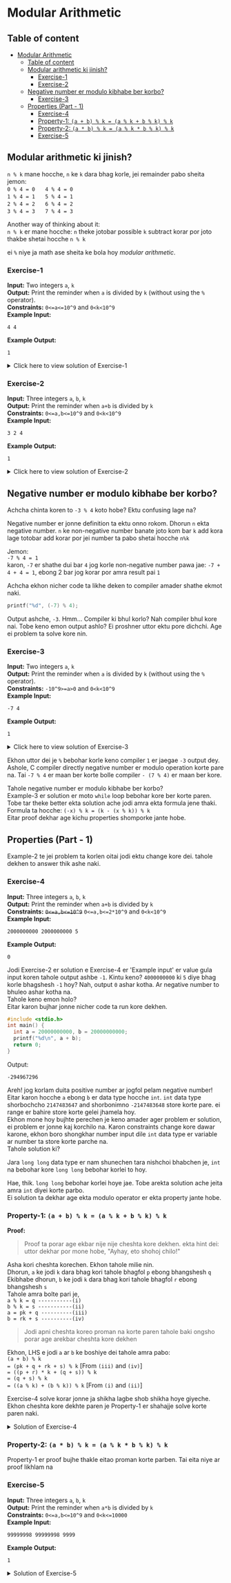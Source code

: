# Modular Arithmetic

## Table of content
- [Modular Arithmetic](#modular-arithmetic)
  - [Table of content](#table-of-content)
  - [Modular arithmetic ki jinish?](#modular-arithmetic-ki-jinish)
    - [Exercise-1](#exercise-1)
    - [Exercise-2](#exercise-2)
  - [Negative number er modulo kibhabe ber korbo?](#negative-number-er-modulo-kibhabe-ber-korbo)
    - [Exercise-3](#exercise-3)
  - [Properties (Part - 1)](#properties-part---1)
    - [Exercise-4](#exercise-4)
    - [Property-1: `(a + b) % k = (a % k + b % k) % k`](#property-1-a--b--k--a--k--b--k--k)
    - [Property-2: `(a * b) % k = (a % k * b % k) % k`](#property-2-a--b--k--a--k--b--k--k)
    - [Exercise-5](#exercise-5)

## Modular arithmetic ki jinish?
`n % k` mane hocche, `n` ke `k` dara bhag korle, jei remainder pabo sheita\
jemon:\
`0 % 4 = 0` &nbsp;&nbsp;&nbsp;&nbsp;  `4 % 4 = 0`\
`1 % 4 = 1` &nbsp;&nbsp;&nbsp;&nbsp;  `5 % 4 = 1`\
`2 % 4 = 2` &nbsp;&nbsp;&nbsp;&nbsp;  `6 % 4 = 2`\
`3 % 4 = 3` &nbsp;&nbsp;&nbsp;&nbsp;  `7 % 4 = 3`

Another way of thinking about it:\
`n % k` er mane hocche: `n` theke jotobar possible `k` subtract korar por joto thakbe shetai hocche `n % k`

ei `%` niye ja math ase sheita ke bola hoy *modular arithmetic*.

### Exercise-1
**Input:** Two integers `a`, `k`\
**Output:** Print the reminder when `a` is divided by `k` (without using the `%` operator).\
**Constraints:** `0<=a<=10^9` and `0<k<10^9`\
**Example Input:**
```
4 4
```
**Example Output:**
```
1
```
<details>
<summary>Click here to view solution of Exercise-1</summary>

```c
#include <stdio.h>
int main() {
  int a, k;
  scanf("%d %d", &a, &k);
  // n theke jotobar possible k subtract korar por jeta thakbe shetai hocche n % k
  while(a >= k) a -= k;
  printf("%d", a);
  return 0;
}
```
</details>

### Exercise-2
**Input:** Three integers `a`, `b`, `k`\
**Output:** Print the reminder when `a+b` is divided by `k`\
**Constraints:** `0<=a,b<=10^9` and `0<k<10^9`\
**Example Input:**
```
3 2 4
```
**Example Output:**
```
1
```
<details>
<summary>Click here to view solution of Exercise-2</summary>

```c
#include <stdio.h>
int main() {
  int a, b, k;
  scanf("%d %d %d", &a, &b, &k);
  printf("%d", (a + b) % k);
  return 0;
}
```
</details>

## Negative number er modulo kibhabe ber korbo?
Achcha chinta koren to `-3 % 4` koto hobe? Ektu confusing lage na?

Negative number er jonne definition ta ektu onno rokom. Dhorun `n` ekta negative number. `n` ke non-negative number banate joto kom bar `k` add kora lage totobar add korar por jei number ta pabo shetai hocche `n%k`

Jemon:\
`-7 % 4 = 1`\
karon, `-7` er shathe dui bar `4` jog korle non-negative number pawa jae: `-7 + 4 + 4 = 1`, ebong 2 bar jog korar por amra result pai `1`

Achcha ekhon nicher code ta likhe deken to compiler amader shathe ekmot naki.
```c
printf("%d", (-7) % 4);
```
Output ashche, `-3`. Hmm... Compiler ki bhul korlo? Nah compiler bhul kore nai. Tobe keno emon output ashlo? Ei proshner uttor ektu pore dichchi. Age ei problem ta solve kore nin.

### Exercise-3
**Input:** Two integers `a`, `k`\
**Output:** Print the reminder when `a` is divided by `k` (without using the `%` operator).\
**Constraints:** `-10^9>=a>0` and `0<k<10^9`\
**Example Input:**
```
-7 4
```
**Example Output:**
```
1
```
<details>
<summary>Click here to view solution of Exercise-3</summary>

```c
#include <stdio.h>
int main() {
  int a, k;
  scanf("%d %d", &a, &k);
  // jotokkhon a < 0 totokkhon a er shathe k add korte hobe
  while(a < 0) a += k;
  printf("%d", a);
  return 0;
}
```
</details>

Ekhon uttor dei je `%` bebohar korle keno compiler `1` er jaegae `-3` output dey. Ashole, C compiler directly negative number er modulo operation korte pare na. Tai `-7 % 4` er maan ber korte bolle compiler `- (7 % 4)` er maan ber kore.

Tahole negative number er modulo kibhabe ber korbo?\
Example-3 er solution er moto `while` loop bebohar kore ber korte paren.\
Tobe tar theke better ekta solution ache jodi amra ekta formula jene thaki.\
Formula ta hocche: `(-x) % k = (k - (x % k)) % k`\
Eitar proof dekhar age kichu properties shomporke jante hobe.

## Properties (Part - 1)
Example-2 te jei problem ta korlen oitai jodi ektu change kore dei. tahole dekhen to answer thik ashe naki.
### Exercise-4
**Input:** Three integers `a`, `b`, `k`\
**Output:** Print the reminder when `a+b` is divided by `k`\
**Constraints:** ~~`0<=a,b<=10^9`~~ `0<=a,b<=2*10^9` and `0<k<10^9`\
**Example Input:**
```
2000000000 2000000000 5
```
**Example Output:**
```
0
```
Jodi Exercise-2 er solution e Exercise-4 er 'Example input' er value gula input koren tahole output ashbe `-1`. Kintu keno? `4000000000` ki `5` diye bhag korle bhagshesh `-1` hoy? Nah, output `0` ashar kotha. Ar negative number to bhuleo ashar kotha na.\
Tahole keno emon holo?\
Eitar karon bujhar jonne nicher code ta run kore dekhen.
```c
#include <stdio.h>
int main() {
  int a = 20000000000, b = 20000000000;
  printf("%d\n", a + b);
  return 0;
}
```
Output:
```
-294967296
```
Areh! jog korlam duita positive number ar jogfol pelam negative number!\
Eitar karon hocche `a` ebong `b` er data type hocche `int`. `int` data type shorbochcho `2147483647` and shorbonimno `-2147483648` store korte pare. ei range er bahire store korte gelei jhamela hoy.\
Ekhon mone hoy bujhte perechen je keno amader ager problem er solution, ei problem er jonne kaj korchilo na. Karon constraints change kore dawar karone, ekhon boro shongkhar number input dile `int` data type er variable ar number ta store korte parche na.\
Tahole solution ki?

Jara `long long` data type er nam shunechen tara nishchoi bhabchen je, `int` na bebohar kore `long long` bebohar korlei to hoy.

Hae, thik. `long long` bebohar korlei hoye jae. Tobe arekta solution ache jeita amra `int` diyei korte parbo.\
Ei solution ta dekhar age ekta modulo operator er ekta property jante hobe.

### Property-1: `(a + b) % k = (a % k + b % k) % k`
**Proof:**
> Proof ta porar age ekbar nije nije cheshta kore dekhen. ekta hint dei: uttor dekhar por mone hobe, "Ayhay, eto shohoj chilo!"

Asha kori cheshta korechen. Ekhon tahole milie nin.\
Dhorun, `a` ke jodi `k` dara bhag kori tahole bhagfol `p` ebong bhangshesh `q`\
Ekibhabe dhorun, `b` ke jodi `k` dara bhag kori tahole bhagfol `r` ebong bhangshesh `s`\
Tahole amra bolte pari je,\
`a % k = q -----------(i)`\
`b % k = s -----------(ii)`\
`a = pk + q ----------(iii)`\
`b = rk + s ----------(iv)`
> Jodi apni cheshta koreo proman na korte paren tahole baki ongsho porar age arekbar cheshta kore dekhen

Ekhon, LHS e jodi `a` ar `b` ke boshiye dei tahole amra pabo:\
`(a + b) % k`\
`= (pk + q + rk + s) % k` [From `(iii)` and `(iv)`]\
`= ((p + r) * k + (q + s)) % k`\
`= (q + s) % k`\
`= ((a % k) + (b % k)) % k` [From `(i)` and `(ii)`]

Exercise-4 solve korar jonne ja shikha lagbe shob shikha hoye giyeche. Ekhon cheshta kore dekhte paren je Property-1 er shahajje solve korte paren naki.
<details>
<summary>Solution of Exercise-4</summary>

```c
#include <stdio.h>
int main() {
  int a, b, k;
  scanf("%d %d %d", &a, &b, &k);
  printf("%d\n", ((a % k) + (b % k)) % k);
  return 0;
}
```
</details>

### Property-2: `(a * b) % k = (a % k * b % k) % k`
Property-1 er proof bujhe thakle eitao proman korte parben. Tai eita niye ar proof likhlam na

### Exercise-5
**Input:** Three integers `a`, `b`, `k`\
**Output:** Print the reminder when `a*b` is divided by `k`\
**Constraints:** `0<=a,b<=10^9` and `0<k<=10000`\
**Example Input:**
```
99999998 99999998 9999
```
**Example Output:**
```
1
```
<details>
<summary>Solution of Exercise-5</summary>

```c
#include <stdio.h>
int main() {
  int a, b, k;
  scanf("%d %d %d", &a, &b, &k);
  printf("%d\n", ((a % k) * (b % k)) % k);
  return 0;
}
```
</details>
